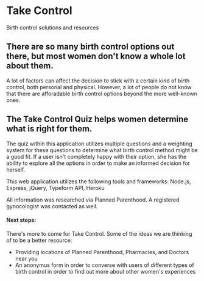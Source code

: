 # Take Control
Birth control solutions and resources

## There are so many birth control options out there, but most women don't know a whole lot about them.
A lot of factors can affect the decision to stick with a certain kind of birth control, both personal and physical. However, a lot of people do not know that there are afforadable birth control options beyond the more well-known ones. 

## The Take Control Quiz helps women determine what is right for them.
The quiz within this application utilizes multiple questions and a weighting system for these questions to determine what birth control method might be a good fit. If a user isn't completely happy with their option, she has the ability to explore all the options in order to make an informed decision for herself.

This web application utilizes the following tools and frameworks: Node.js, Express, jQuery, Typeform API, Heroku

All information was researched via Planned Parenthood. A registered gynocologist was contacted as well.

#### Next steps:
There's more to come for Take Control. Some of the ideas we are thinking of to be a better resource:
- Providing locations of Planned Parenthood, Pharmacies, and Doctors near you
- An anonymus form in order to converse with users of different types of birth control in order to find out more about other women's experiences
